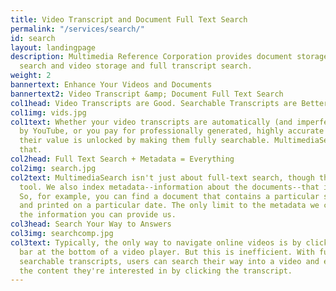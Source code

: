 ```yaml
---
title: Video Transcript and Document Full Text Search
permalink: "/services/search/"
id: search
layout: landingpage
description: Multimedia Reference Corporation provides document storage and full text
  search and video storage and full transcript search.
weight: 2
bannertext: Enhance Your Videos and Documents
bannertext2: Video Transcript &amp; Document Full Text Search
col1head: Video Transcripts are Good. Searchable Transcripts are Better.
col1img: vids.jpg
col1text: Whether your video transcripts are automatically (and imperfectly) created
  by YouTube, or you pay for professionally generated, highly accurate video transcriptions,
  their value is unlocked by making them fully searchable. MultimediaSearch does just
  that.
col2head: Full Text Search + Metadata = Everything
col2img: search.jpg
col2text: MultimediaSearch isn't just about full-text search, though that is a powerful
  tool. We also index metadata--information about the documents--that is also searchable.
  So, for example, you can find a document that contains a particular string of text
  and printed on a particular date. The only limit to the metadata we can index is
  the information you can provide us.
col3head: Search Your Way to Answers
col3img: searchcomp.jpg
col3text: Typically, the only way to navigate online videos is by clicking the timing
  bar at the bottom of a video player. But this is inefficient. With fully indexed
  searchable transcripts, users can search their way into a video and even skip to
  the content they're interested in by clicking the transcript.
---
```


